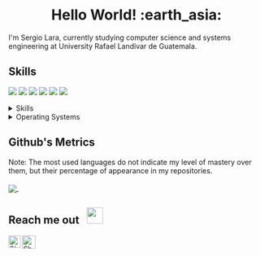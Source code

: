 <h1 align= "center"><b>Hello World! :earth_asia:</b></h1>
I'm Sergio Lara, currently studying computer science and systems engineering at University Rafael Landívar de Guatemala.<br/>

## Skills
<img src="https://img.shields.io/badge/-C%23-blueviolet" /> <img src="https://img.shields.io/badge/-C%2B%2B-blue" /> <img src="https://img.shields.io/badge/-Java-orange" /> <img src="https://img.shields.io/badge/-SQL%20Server-lightgrey" /> <img src="https://img.shields.io/badge/-Assembly-lightgrey" /> <img src="https://img.shields.io/badge/-Python-yellow" />
<details>
	<summary>Skills</summary>
	<ul>
    	  <li>Visual Studio</li>
	  <li>Visual Studio Code</li>
	  <li>MSSQL</li>
	</ul>
</details>
<details>
	<summary>Operating Systems</summary>
	<ul>
	  <li>Windows Server</li>
	  <li>SUSE Linux Enterprise Server (SLES)</li>
	</ul>
</details>

## Github's Metrics
Note: The most used languages do not indicate my level of mastery over them, but their percentage of appearance in my repositories.
<br>
<br>
<a href="https://github.com/srgiola/github-readme-stats">
  <img align="center" src="https://github-readme-stats.vercel.app/api/top-langs/?username=srgiola&layout=compact&theme=default" />
</a> &nbsp;&nbsp;&nbsp;&nbsp;&nbsp;&nbsp;&nbsp;&nbsp;&nbsp;&nbsp;&nbsp;&nbsp;

## Reach me out &nbsp; <img src="https://github.com/TheDudeThatCode/TheDudeThatCode/blob/master/Assets/Handshake.gif" height="32px">
<a href="https://www.linkedin.com/in/sergiola/">
    <img align="left" alt="Shubhamdeep Jha | Linkedin" width="24px" src="https://github.com/TheDudeThatCode/TheDudeThatCode/blob/master/Assets/Linkedin.svg" />
  </a>
  <a href="mailto:srgiolarav@gmail.com">
    <img align="left" alt="Shubhamdeep Jha | Gmail" width="26px" src="https://github.com/TheDudeThatCode/TheDudeThatCode/blob/master/Assets/Gmail.svg" />
  </a>
